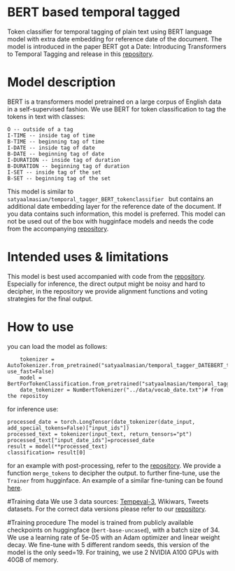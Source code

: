 # BERT based temporal tagged 

Token classifier for temporal tagging of plain text using BERT language model with extra date embedding for reference date of the document. The model is introduced in the paper BERT got a Date: Introducing Transformers to Temporal Tagging and release in this [repository](https://github.com/satya77/Transformer_Temporal_Tagger).

# Model description
BERT is a transformers model pretrained on a large corpus of English data in a self-supervised fashion. We use BERT for token classification to tag the tokens in text with classes: 
```
O -- outside of a tag 
I-TIME -- inside tag of time 
B-TIME -- beginning tag of time
I-DATE -- inside tag of date 
B-DATE -- beginning tag of date
I-DURATION -- inside tag of duration 
B-DURATION -- beginning tag of duration
I-SET -- inside tag of the set 
B-SET -- beginning tag of the set
```
This model is similar to `satyaalmasian/temporal_tagger_BERT_tokenclassifier ` but contains an additional date embedding layer for the reference date of the document. If you data contains such information, this model is preferred. This model can not be used out of the box with hugginface models and needs the code from the accompanying [repository](https://github.com/satya77/Transformer_Temporal_Tagger). 

# Intended uses & limitations
This model is best used accompanied with code from the [repository](https://github.com/satya77/Transformer_Temporal_Tagger). Especially for inference, the direct output might be noisy and hard to decipher, in the repository we provide alignment functions and voting strategies for the final output.

# How to use
you can load the model as follows:
```
    tokenizer = AutoTokenizer.from_pretrained("satyaalmasian/temporal_tagger_DATEBERT_tokenclassifier", use_fast=False)
    model = BertForTokenClassification.from_pretrained("satyaalmasian/temporal_tagger_DATEBERT_tokenclassifier")
    date_tokenizer = NumBertTokenizer("../data/vocab_date.txt")# from the repositoy 

```
for inference use: 
```
processed_date = torch.LongTensor(date_tokenizer(date_input, add_special_tokens=False)["input_ids"])
processed_text = tokenizer(input_text, return_tensors="pt")
processed_text["input_date_ids"]=processed_date
result = model(**processed_text)
classification= result[0]

```
for an example with post-processing, refer to the [repository](https://github.com/satya77/Transformer_Temporal_Tagger). 
We provide a function `merge_tokens` to decipher the output. 
to further fine-tune, use the `Trainer` from hugginface. An example of a similar fine-tuning can be found [here](https://github.com/satya77/Transformer_Temporal_Tagger/blob/master/run_token_classifier.py).

#Training data
We use 3 data sources: 
[Tempeval-3](https://www.cs.york.ac.uk/semeval-2013/task1/index.php%3Fid=data.html), Wikiwars, Tweets datasets. For the correct data versions please refer to our [repository](https://github.com/satya77/Transformer_Temporal_Tagger). 

#Training procedure
The model is trained from publicly available checkpoints on huggingface (`bert-base-uncased`), with a batch size of 34. We use a learning rate of 5e-05 with an Adam optimizer and linear weight decay.
We fine-tune with 5 different random seeds, this version of the model is the only seed=19.
For training, we use 2 NVIDIA A100 GPUs with 40GB of memory. 

 


